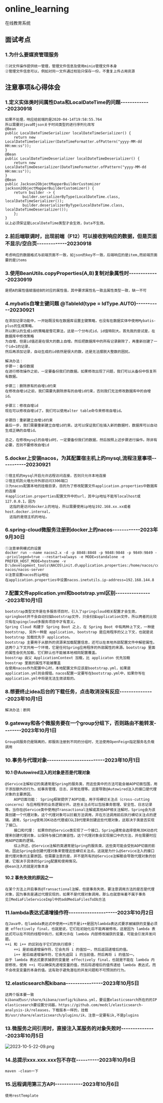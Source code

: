 # online_learning
在线教育系统

## 面试考点
### 1.为什么要媒资管理服务
    ①对文件操作提供统一管理，管理文件信息及使用minio管理文件本身
    ②管理文件信息可以，例如对同一文件通过校验只保存一份，不重复上传占用资源




## 注意事项&心得体会
### 1.定义实体类时间属性Data和LocalDateTime的问题-------------20230918
    如果不处理，响应给前端的是2020-04-14T19:58:55.764
    所以需要对java转json关于时间类型的进行序列化改写
    @Bean
    public LocalDateTimeSerializer localDateTimeSerializer() {
        return new LocalDateTimeSerializer(DateTimeFormatter.ofPattern("yyyy-MM-dd HH:mm:ss"));
    }
    @Bean
    public LocalDateTimeDeserializer localDateTimeDeserializer() {
        return new LocalDateTimeDeserializer(DateTimeFormatter.ofPattern("yyyy-MM-dd HH:mm:ss"));
    }
    @Bean
    public Jackson2ObjectMapperBuilderCustomizer jackson2ObjectMapperBuilderCustomizer() {
        return builder -> {
            builder.serializerByType(LocalDateTime.class, localDateTimeSerializer());
            builder.deserializerByType(LocalDateTime.class, localDateTimeDeserializer());
        };
    }
    以上必须保证是LocalDateTime类型才会生效，Data不生效。

### 2.前后端联调时，出现前端（F12）可以接收到响应的数据，但是页面不显示/空白页-------------20230918
    考虑响应的数据格式与前端页面不一致，如json的key不一致，后端响应的是item,而前端页面要的是items


### 3.使用BeanUtils.copyProperties(A,B)复制对象属性时-------------20230919
    是把A的属性值赋值给B的对应的属性值，其中要求属性名一致且属性类型一致，缺一不可

### 4.mybatis自增主键问题   @TableId(type = IdType.AUTO)-----------20230921
    在添加记录功能中，一开始既没有在数据库设置主键策略，也没有在数据实体中使用Mybatis-plus的生成策略，
    所以默认的生成id的策略是雪花算法，这是一个分布式id，id值特别大。首先我的尝试是，在数据库中修改策略
    为自增，但是id值还是在很大的数上自增。然后把数据库中的所有记录删除了，再重新创建了一个id=1的记录，
    然后再添加记录，自动生成的id依然是很大的数，还是无法摆脱大整数的困扰。
    
    解决办法：
    步骤一：备份数据
    在进行修改操作之前，一定要备份我们的数据。如果修改出现了问题，我们可以从备份中恢复所有数据。
    
    步骤二：删除原有的自增id约束
    在修改自增id之前，我们需要先删除原有的自增id约束，否则我们无法修改数据库中的自增id。
    
    步骤三：修改自增id
    现在可以修改自增id了。我们可以使用alter table命令来修改自增id。
    
    步骤四：重新建立自增id约束
    最后一步，我们需要重新建立自增id约束。这可以保证我们在插入新的数据时，数据库可以自动生成正确的自增id。
    
    总之，在修改mysql的自增id时，一定要备份我们的数据，然后按照上述步骤进行操作。除非有必要，否则不要修改自增id

### 5.docker上安装nacos，为其配置宿主机上的mysql,流程注意事项-----------20230921
    ①宿主机的mysql开启允许远程访问连接，否则只允许本地连接
    ②宿主机防火墙允许外部访问3306端口
    ③为nacos配置本地的挂载目录，目的为了修改配置文件application.properties中数据库的连接
    ④application.properties配置文件中的url，其中ip地址不能写localhost或127.0.0.1，因为
      这指的是访问docker上的地址，所以需要使用ip地址192.168.xx.xx或者host.docker.internal，
      这指的是宿主机的地址。

### 6.spring-cloud微服务注册到docker上的nacos------------2023年9月30日
    ①注意单例模式的设置
    docker run --name nacos2.x -d -p 8848:8848 -p 9848:9848 -p 9849:9849 --privileged=true --restart=always -e MODE=standalone -e PREFER_HOST_MODE=hostname -v D:\development_tools\NACOS\init.d\application.properties:/home/nacos/conf/application.properties nacos/nacos-server
    ②注意设置nacos的ip地址
    在application.properties中设置nacos.inetutils.ip-address=192.168.144.8

### 7.配置文件application.yml和bootstrap.yml区别----------------2023年10月1日
    bootstrap类型文件是在多服务项目时，引入了springcloud相关配置才会生效，springboot并不会自动扫描bootstrap文件，只会扫描application文件，所以两者的比较只有在spingcloud多服务项目中才有意义。
    Spring Cloud 构建于 Spring Boot 之上，在 Spring Boot 中有两种上下文，一种是 bootstrap, 另外一种是 application, bootstrap 是应用程序的父上下文，也就是说 bootstrap 加载优先于 applicaton。
    bootstrap 主要用于从额外的资源来加载配置信息，还可以在本地外部配置文件中解密属性。这两个上下文共用一个环境，它是任何Spring应用程序的外部属性的来源。bootstrap 里面的属性会优先加载，它们默认也不能被本地相同配置覆盖。
    boostrap 由父 ApplicationContext 加载，比 applicaton 优先加载
    boostrap 里面的属性不能被覆盖
    在使用nacos作为配置中心时，本地配置文件应该是bootstrap.yml，如果是application.yml则会报错。nacos配置一定要写在bootstrap.yml中，如果你写在application.yml中将是无法生效读取的。
### 8.想要终止idea后台的下载任务，点击取消没有反应---------------2023年10月1日
    解决办法：断网
### 9.gateway和各个微服务要在一个group分组下，否则路由不能转发--------2023年10月1日
    Group间服务仍是隔离的，即服务注册到不同的分组时，无法使用OpenFeign指定服务名负载调用
### 10.事务与代理对象-------------------------2023年10月1日
#### 10.1 @Autowired注入的对象是否是代理对象
    @Service注解标记的类通常是Spring的服务类，而这些类中的方法可能会被AOP切面包围，用于添加额外的行为，如事务管理、日志、异常处理等。这是导致@Autowired注入的接口是代理对象的主要原因。
        AOP切面功能： Spring框架提供了AOP功能，用于将横切关注点（cross-cutting concerns）与应用程序的业务逻辑分开。这些关注点可以包括事务管理、安全性、日志记录等。当你在@Service类中使用@Transactional注解或其他AOP相关注解时，Spring会为该类创建一个代理对象。这个代理对象可以拦截方法调用，并在方法调用前后执行横切关注点的逻辑。通常，Spring使用JDK动态代理或CGLIB代理来创建这些代理对象，这取决于类是否实现了接口。
        接口和代理： 如果你的@Service类实现了一个接口，Spring通常会选择使用JDK动态代理来创建代理对象，以保持与接口的兼容性。这个代理对象会实现接口中的方法，并在需要时应用AOP切面的逻辑。
        综上所述，@Service注解的类通常是Spring的服务类，这些类可能会受到AOP切面的影响，因此Spring会创建代理对象来管理这些横切关注点。这就是为什么@Service注入的接口是代理对象的主要原因。但需要注意的是，并不是所有的@Service注解都会导致代理对象的创建，它取决于具体的Spring配置和使用情况。
    @bean注入的就是对象本身
#### 10.2 事务失效的原因之一
    在某个方法上开启事务@Transactional注解，但是事务失效，要注意调用方法的是否是代理对象，因为事务是通过代理实现的，如果不是代理对象调用，那么也就意味着不属于事务
    见[MediaFileServiceImpl中的addMediaFilesToDb方法

### 11.lambda表达式递增操作符---------------------2023年10月2日
    在Java中，在lambda表达式中使用++i而不是i++是因为lambda表达式要求被捕获的变量必须是 effectively final，也就是说，它们在初始化后不能再被修改。这是因为 lambda 表达式可以在不同的线程中执行，如果允许在 lambda 内部修改捕获的变量，可能会引发并发问题。
    ++i 和 i++ 的区别在于它们的执行顺序：
        ++i 是前缀递增操作符，它会先将 i 的值加一，然后返回递增后的值。
        i++ 是后缀递增操作符，它会先返回 i 的当前值，然后再将 i 的值加一。
    由于 lambda 表达式要求捕获的变量是 effectively final，也就是不能在 lambda 内部修改，使用 ++i 可以确保先递增变量的值，然后将递增后的值传递给 lambda 表达式，而不会改变变量的本身的值。这有助于避免潜在的并发问题和不可预测的行为。

### 12.elasticsearch和kibana----------------2023年10月5日
    这两个版本要一致
    kibana的usr/share/kibana/config/kibana.yml，要设置elasticsearch所在的的IP
    elasticsearch要设置分词器，https://github.com/medcl/elasticsearch-analysis-ik/releases，下载版本一样的，挂载到/usr/share/elasticsearch/plugins/ik，注意一定要有ik,不是plugins

### 13.微服务之间引用时，直接注入某服务的对象失败时---------------2023年10月5日
   ![2023-10-5-22-09.png](img/2023-10-5-22-09.png)

### 14.总提示xxx.xxx.xxx包不存在----------2023年10月6日
    maven -clean一下
### 15.远程调用第三方API------------2023年10月6日
    使用restTemplate
